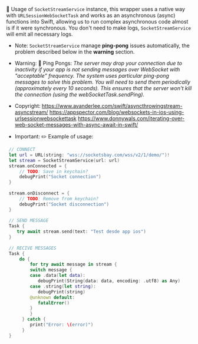 🚀 Usage of `SocketStreamService` instance, this wrapper uses a native way with `URLSessionWebSocketTask` and works as an asynchronous (async) functions into Swift, allowing us to run complex asynchronous code almost is if it were synchronous. You don't need to make logs, `SocketStreamService` will emit all necessary logs.
 
 - Note: `SocketStreamService` manage **ping-pong** issues automatically, the problem described below in the **warning** section.
 
 - Warning: 🏓 Ping Pongs:
 *The server may drop your connection due to inactivity if your app is not sending
 messages over WebSocket with "acceptable" frequency. The system uses particular
 ping-pong messages to solve this problem. You will need to send them periodically
 (approximately every 10 seconds). This ensures that the server won't kill the
 connection (using the webSocketTask.sendPing).*
 
 - Copyright: https://www.avanderlee.com/swift/asyncthrowingstream-asyncstream/
 https://appspector.com/blog/websockets-in-ios-using-urlsessionwebsockettask
 https://www.donnywals.com/iterating-over-web-socket-messages-with-async-await-in-swift/
 
 - Important: ✏️ Example of usage:
 
```swift
 // CONNECT
 let url = URL(string: "wss://socketsbay.com/wss/v2/1/demo/")!
 let stream = SocketStreamService(url: url)
 stream.onConnected = {
     // TODO: Save in keychain?
     debugPrint("Socket connection")
 }
 
 stream.onDisconnect = {
     // TODO: Remove from keychain?
     debugPrint("Socket disconnection")
 }
 
 // SEND MESSAGE
 Task {
    try await stream.send(text: "Test desde app ios")
 }
 
 // RECIVE MESSAGES
 Task {
     do {
         for try await message in stream {
         switch message {
         case .data(let data):
            debugPrint(String(data: data, encoding: .utf8) as Any)
         case .string(let string):
            debugPrint(string)
         @unknown default:
            fatalError()
         }
         }
      } catch {
         print("Error: \(error)")
      }
 }
 ```